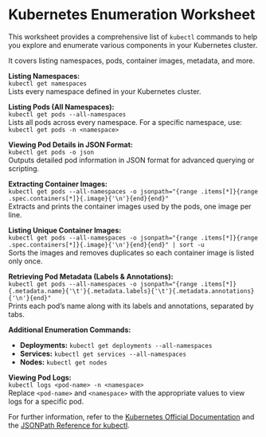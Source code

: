 # Kubernetes Enumeration Worksheet  
This worksheet provides a comprehensive list of `kubectl` commands to help you explore and enumerate various components in your Kubernetes cluster. 

It covers listing namespaces, pods, container images, metadata, and more.

**Listing Namespaces:**  
`kubectl get namespaces`  
Lists every namespace defined in your Kubernetes cluster.

**Listing Pods (All Namespaces):**  
`kubectl get pods --all-namespaces`  
Lists all pods across every namespace. For a specific namespace, use:  
`kubectl get pods -n <namespace>`

**Viewing Pod Details in JSON Format:**  
`kubectl get pods -o json`  
Outputs detailed pod information in JSON format for advanced querying or scripting.

**Extracting Container Images:**  
`kubectl get pods --all-namespaces -o jsonpath="{range .items[*]}{range .spec.containers[*]}{.image}{'\n'}{end}{end}"`  
Extracts and prints the container images used by the pods, one image per line.

**Listing Unique Container Images:**  
`kubectl get pods --all-namespaces -o jsonpath="{range .items[*]}{range .spec.containers[*]}{.image}{'\n'}{end}{end}" | sort -u`  
Sorts the images and removes duplicates so each container image is listed only once.

**Retrieving Pod Metadata (Labels & Annotations):**  
`kubectl get pods --all-namespaces -o jsonpath="{range .items[*]}{.metadata.name}{'\t'}{.metadata.labels}{'\t'}{.metadata.annotations}{'\n'}{end}"`  
Prints each pod’s name along with its labels and annotations, separated by tabs.

**Additional Enumeration Commands:**  
- **Deployments:** `kubectl get deployments --all-namespaces`  
- **Services:** `kubectl get services --all-namespaces`  
- **Nodes:** `kubectl get nodes`  

**Viewing Pod Logs:**  
`kubectl logs <pod-name> -n <namespace>`  
Replace `<pod-name>` and `<namespace>` with the appropriate values to view logs for a specific pod.

For further information, refer to the [Kubernetes Official Documentation](https://kubernetes.io/docs/) and the [JSONPath Reference for kubectl](https://kubernetes.io/docs/reference/kubectl/jsonpath/).
